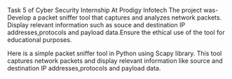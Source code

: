 Task 5 of Cyber Security Internship At Prodigy Infotech
The project was- Develop a packet sniffer tool that captures and analyzes network packets. Display relevant information such as souce and destination IP addresses,protocols and payload data.Ensure the ethical use of the tool for educational purposes.

Here is a simple packet sniffer tool in Python using Scapy library. This tool captures network packets and display relevant information like source and destination IP addresses,protocols and payload data.
